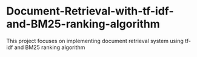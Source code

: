 # Document-Retrieval-with-tf-idf-and-BM25-ranking-algorithm
This project focuses on implementing document retrieval system using tf-idf and BM25 ranking algorithm
